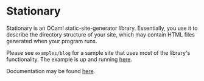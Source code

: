 # Stationary

Stationary is an OCaml static-site-generator library. Essentially,
you use it to describe the directory structure of your site, which
may contain HTML files generated when your program runs.

Please see
`examples/blog` for a sample site that uses most of the library's
functionality. 
The example is up and running
[here](http://imeckler.github.io/stationary/example-blog/).

Documentation may be found [here](http://imeckler.github.io/stationary/).

